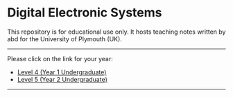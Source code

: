 # Digital Electronic Systems

This repository is for educational use only. It hosts teaching notes written by abd for the University of Plymouth (UK).

<hr>

Please click on the link for your year:

* [Level 4 (Year 1 Undergraduate)](./level4/README.MD)
* [Level 5 (Year 2 Undergraduate)](./level5/README.MD)

<hr>
